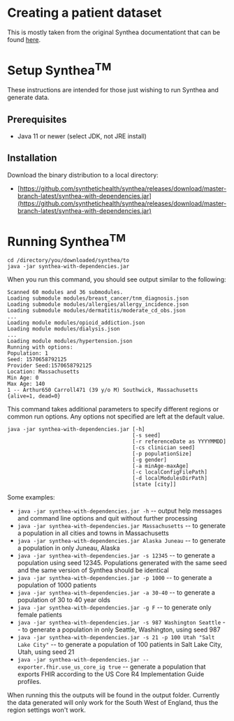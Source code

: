 # Creating a patient dataset
This is mostly taken from the original Synthea documentationt that can be found [here](https://github.com/synthetichealth/synthea/wiki/Basic-Setup-and-Running).

# Setup Synthea<sup>TM</sup>

These instructions are intended for those just wishing to run Synthea and generate data. 

## Prerequisites
 - Java 11 or newer (select JDK, not JRE install)

## Installation

Download the binary distribution to a local directory:

- [https://github.com/synthetichealth/synthea/releases/download/master-branch-latest/synthea-with-dependencies.jar](https://github.com/synthetichealth/synthea/releases/download/master-branch-latest/synthea-with-dependencies.jar)


# Running Synthea<sup>TM</sup>

```
cd /directory/you/downloaded/synthea/to
java -jar synthea-with-dependencies.jar
```

When you run this command, you should see output similar to the following:

```
Scanned 60 modules and 36 submodules.
Loading submodule modules/breast_cancer/tnm_diagnosis.json
Loading submodule modules/allergies/allergy_incidence.json
Loading submodule modules/dermatitis/moderate_cd_obs.json
...
Loading module modules/opioid_addiction.json
Loading module modules/dialysis.json
...
Loading module modules/hypertension.json
Running with options:
Population: 1
Seed: 1570658792125
Provider Seed:1570658792125
Location: Massachusetts
Min Age: 0
Max Age: 140
1 -- Arthur650 Carroll471 (39 y/o M) Southwick, Massachusetts 
{alive=1, dead=0}
```
This command takes additional parameters to specify different regions or common run options. Any options not specified are left at the default value.

```
java -jar synthea-with-dependencies.jar [-h]
                                        [-s seed] 
                                        [-r referenceDate as YYYYMMDD]
                                        [-cs clinician seed]
                                        [-p populationSize]
                                        [-g gender]
                                        [-a minAge-maxAge]
                                        [-c localConfigFilePath]
                                        [-d localModulesDirPath]
                                        [state [city]]
```

Some examples:

 -  `java -jar synthea-with-dependencies.jar -h` -- output help messages and command line options and quit without further processing
 -  `java -jar synthea-with-dependencies.jar Massachusetts` -- to generate a population in all cities and towns in Massachusetts
 -  `java -jar synthea-with-dependencies.jar Alaska Juneau` -- to generate a population in only Juneau, Alaska
 -  `java -jar synthea-with-dependencies.jar -s 12345` -- to generate a population using seed 12345. Populations generated with the same seed and the same version of Synthea should be identical
 -  `java -jar synthea-with-dependencies.jar -p 1000` -- to generate a population of 1000 patients
 -  `java -jar synthea-with-dependencies.jar -a 30-40` -- to generate a population of 30 to 40 year olds
 -  `java -jar synthea-with-dependencies.jar -g F` -- to generate only female patients
 -  `java -jar synthea-with-dependencies.jar -s 987 Washington Seattle` -- to generate a population in only Seattle, Washington, using seed 987
 -  `java -jar synthea-with-dependencies.jar -s 21 -p 100 Utah "Salt Lake City"` -- to generate a population of 100 patients in Salt Lake City, Utah, using seed 21
 -   `java -jar synthea-with-dependencies.jar --exporter.fhir.use_us_core_ig true` -- generate a population that exports FHIR according to the US Core R4 Implementation Guide profiles.

When running this the outputs will be found in the output folder. Currently the data generated will only work for the South West of England, thus the region settings won't work. 